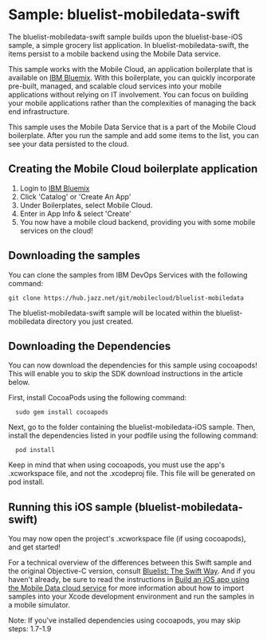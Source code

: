 Sample: bluelist-mobiledata-swift
===

The bluelist-mobiledata-swift sample builds upon the bluelist-base-iOS sample, a simple grocery list application.  In bluelist-mobiledata-swift, the items persist to a mobile backend using the Mobile Data service.

This sample works with the Mobile Cloud, an application boilerplate that is available on [IBM Bluemix](https://www.ng.bluemix.net).  With this boilerplate, you can quickly incorporate pre-built, managed, and scalable cloud services into your mobile applications without relying on IT involvement. You can focus on building your mobile applications rather than the complexities of managing the back end infrastructure.

This sample uses the Mobile Data Service that is a part of the Mobile Cloud boilerplate.  After you run the sample and add some items to the list, you can see your data persisted to the cloud.

Creating the Mobile Cloud boilerplate application
---
1. Login to [IBM Bluemix](https://www.bluemix.net)
2. Click 'Catalog' or 'Create An App'
3. Under Boilerplates, select Mobile Cloud.
4. Enter in App Info & select 'Create'
5. You now have a mobile cloud backend, providing you with some mobile services on the cloud!

Downloading the samples
---
You can clone the samples from IBM DevOps Services with the following command:

    git clone https://hub.jazz.net/git/mobilecloud/bluelist-mobiledata

The bluelist-mobiledata-swift sample will be located within the bluelist-mobiledata directory you just created.

Downloading the Dependencies
---

You can now download the dependencies for this sample using cocoapods!
This will enable you to skip the SDK download instructions in the article below.

First, install CocoaPods using the following command:

      sudo gem install cocoapods

Next, go to the folder containing the bluelist-mobiledata-iOS sample.  Then, install the
dependencies listed in your podfile using the following command:

      pod install

Keep in mind that when using cocoapods, you must use the app's .xcworkspace file, and not
the .xcodeproj file.  This file will be generated on pod install.


Running this iOS sample (bluelist-mobiledata-swift)
---

You may now open the project's .xcworkspace file (if using cocoapods), and get started!

For a technical overview of the differences between this Swift sample and the original Objective-C version, consult [Bluelist: The Swift Way](https://www.ibm.com/developerworks/library/mo-bluemix-swift-app/index.html). And if you haven't already, be sure to read the instructions in [Build an iOS app using the Mobile Data cloud service](http://www.ibm.com/developerworks/library/mo-ios-mobiledata-app/index.html) for more information about how to import samples into your Xcode development environment and run the samples in a mobile simulator.

Note: If you've installed dependencies using cocoapods, you may skip steps: 1.7-1.9
